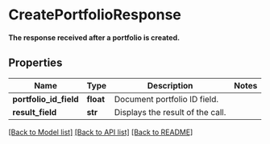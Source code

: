 # CreatePortfolioResponse

#### The response received after a portfolio is created.

## Properties
Name | Type | Description | Notes
------------ | ------------- | ------------- | -------------
**portfolio_id_field** | **float** | Document portfolio ID field. | 
**result_field** | **str** | Displays the result of the call. | 

[[Back to Model list]](../README.md#documentation-for-models) [[Back to API list]](../README.md#documentation-for-api-endpoints) [[Back to README]](../README.md)


